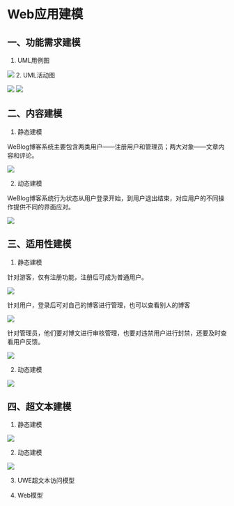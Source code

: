 ﻿# Web应用建模

## 一、功能需求建模

 1. UML用例图 

 ![][1]
 2. UML活动图 

![][2]
![][3]


## 二、内容建模

 1. 静态建模 

 WeBlog博客系统主要包含两类用户——注册用户和管理员；两大对象——文章内容和评论。 

 ![][4] 

 2. 动态建模 

   WeBlog博客系统行为状态从用户登录开始，到用户退出结束，对应用户的不同操作提供不同的界面应对。 

 ![][5]


 ## 三、适用性建模

 1. 静态建模 

 针对游客，仅有注册功能，注册后可成为普通用户。 

![][6] 

针对用户，登录后可对自己的博客进行管理，也可以查看别人的博客  

![][7] 

针对管理员，他们要对博文进行审核管理，也要对违禁用户进行封禁，还要及时查看用户反馈。 

![][8] 

 2. 动态建模 

 ![](https://i.loli.net/2018/07/09/5b42384cd3ae2.png)


 ## 四、超文本建模

 1. 静态建模 

 ![][9] 

 2. 动态建模 

 ![][10] 

 3. UWE超文本访问模型 

 4. Web模型


[1]: https://i.loli.net/2018/07/09/5b42378c7c2eb.png
[2]: https://i.loli.net/2018/07/09/5b42378c99385.png
[3]: https://i.loli.net/2018/07/09/5b42378c99798.png
[4]: https://i.loli.net/2018/07/09/5b4238208fee5.png
[5]: https://i.loli.net/2018/07/09/5b4238209e06f.png
[6]: https://i.loli.net/2018/07/09/5b42384d719d1.png
[7]: https://i.loli.net/2018/07/09/5b42384d85885.png
[8]: https://i.loli.net/2018/07/09/5b42384d980fa.png
[9]: https://i.loli.net/2018/07/09/5b42389b32fbe.png
[10]: https://i.loli.net/2018/07/09/5b423899dc5a3.png
